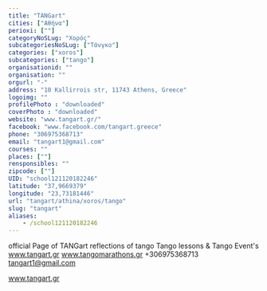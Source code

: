 ```yaml
---
title: "TANGart"
cities: ["Αθήνα"]
perioxi: [""]
categoryNoSLug: "Χορός"
subcategoriesNoSLug: ["Τάνγκο"]
categories: ["xoros"]
subcategories: ["tango"]
organisationid: ""
organisation: ""
orgurl: "-"
address: "10 Kallirrois str, 11743 Athens, Greece"
logoimg: ""
profilePhoto : "downloaded"
coverPhoto : "downloaded"
website: "www.tangart.gr/"
facebook: "www.facebook.com/tangart.greece"
phone: "306975368713"
email: "tangart1@gmail.com"
courses: ""
places: [""]
rensponsibles: ""
zipcode: [""]
UID: "school121120182246"
latitude: "37,9669379"
longitude: "23,73181446"
url: "tangart/athina/xoros/tango"
slug: "tangart"
aliases:
    - /school121120182246
---
```



official Page of TANGart reflections of tango Tango lessons &amp; Tango Event&#39;s www.tangart.gr www.tangomarathons.gr +306975368713 tangart1@gmail.com

www.tangart.gr